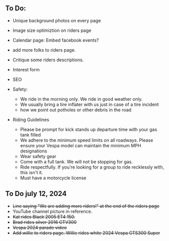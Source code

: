 ## To Do:
- Unique background photos on every page
- Image size optimiztion on riders page
- Calendar page: Embed facebook events?
- add more folks to riders page.
- Critique some riders descriptions.
- Interest form
- SEO
- Safety:
    - We ride in the morning only. We ride in good weather only.
    - We usually bring a tire inflater with us just in case of a tire incident
    - how we point out potholes or other debris in  the road

- Riding Guidelines
    - Please be prompt for kick stands up departure time with your gas tank filled 
    - We adhere to  the minimum speed limits on all roadways. Please ensure your Vespa model can maintain the minimum MPH designations
    - Wear safety gear
    - Come with a full tank. We will not be stopping for gas.
    - Ride respectfully. If you're looking for a group to ride recklessly with, this isn't it.
    - Must have a motorcycle license

## To Do july 12, 2024
- ~~Line saying "We are adding more riders!" at the end of the riders page~~
- YouTube channel picture in reference.
- ~~Kat rides Black 2005 ET4 150.~~
- ~~Brad rides silver 2016 GTV300~~
- ~~Vespa 2024 parade video~~
- ~~Add willie to riders page. Willie rides white 2024 Vespa GTS300 Super~~
